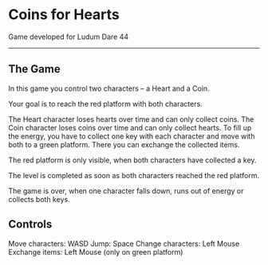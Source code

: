 # Coins for Hearts
Game developed for Ludum Dare 44
***
## The Game

In this game you control two characters – a Heart and a Coin.

Your goal is to reach the red platform with both characters.

The Heart character loses hearts over time and can only collect coins.
The Coin character loses coins over time and can only collect hearts.
To fill up the energy, you have to collect one key with each character and move with both to a green platform. There you can exchange the collected items.

The red platform is only visible, when both characters have collected a key.

The level is completed as soon as both characters reached the red platform.

The game is over, when one character falls down, runs out of energy or collects both keys.


## Controls
Move characters: WASD
Jump: Space
Change characters: Left Mouse
Exchange items: Left Mouse (only on green platform)
